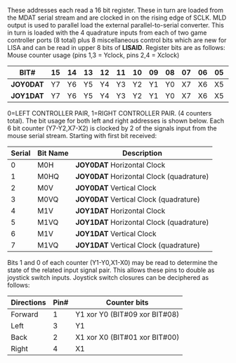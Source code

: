 These addresses each read a 16 bit register. These in turn
are loaded from the MDAT serial stream and are clocked in on
the rising edge of SCLK. MLD output is used to parallel load
the external parallel-to-serial converter. This in turn is
loaded with the 4 quadrature inputs from each of two game
controller ports (8 total) plus 8 miscellaneous control bits
which are new for LISA and can be read in upper 8 bits of
**LISAID**.
Register bits are as follows:
Mouse counter usage (pins 1,3 = Yclock, pins 2,4 = Xclock)

| BIT# | 15 | 14 | 13 | 12 | 11 | 10 | 09 | 08 | 07 | 06 | 05 | 04 | 03 | 02 | 01 | 00 |
|------|----|----|----|----|----|----|----|----|----|----|----|----|----|----|----|----|
| **JOY0DAT** | Y7 | Y6 | Y5 | Y4 | Y3 | Y2 | Y1 | Y0 | X7 | X6 | X5 | X4 | X3 | X2 | X1 | X0 |
| **JOY1DAT** | Y7 | Y6 | Y5 | Y4 | Y3 | Y2 | Y1 | Y0 | X7 | X6 | X5 | X4 | X3 | X2 | X1 | X0 |


0=LEFT CONTROLLER PAIR, 1=RIGHT CONTROLLER PAIR.
(4 counters total). The bit usage for both left and right
addresses is shown below. Each 6 bit counter (Y7-Y2,X7-X2) is
clocked by 2 of the signals input from the mouse serial
stream. Starting with first bit received:


| Serial | Bit Name | Description                             |
|---|---|---|
|   0    | M0H      | **JOY0DAT** Horizontal Clock                |
|   1    | M0HQ     | **JOY0DAT** Horizontal Clock (quadrature)   |
|   2    | M0V      | **JOY0DAT** Vertical Clock                  |
|   3    | M0VQ     | **JOY0DAT** Vertical Clock  (quadrature)    |
|   4    | M1V      | **JOY1DAT** Horizontal Clock                |
|   5    | M1VQ     | **JOY1DAT** Horizontal Clock (quadrature)   |
|   6    | M1V      | **JOY1DAT** Vertical Clock                  |
|   7    | M1VQ     | **JOY1DAT** Vertical Clock (quadrature)     |


Bits 1 and 0 of each counter (Y1-Y0,X1-X0) may be
read to determine the state of the related input signal pair.
This allows these pins to double as joystick switch inputs.
Joystick switch closures can be deciphered as follows:


| Directions | Pin# | Counter bits                    |
|---|---|---|
| Forward    |  1   | Y1 xor Y0 (BIT#09 xor BIT#08)   |
| Left       |  3   | Y1                              |
| Back       |  2   | X1 xor X0 (BIT#01 xor BIT#00)   |
| Right      |  4   | X1                              |